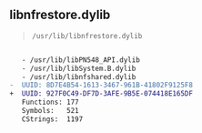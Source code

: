 ## libnfrestore.dylib

> `/usr/lib/libnfrestore.dylib`

```diff

   - /usr/lib/libPN548_API.dylib
   - /usr/lib/libSystem.B.dylib
   - /usr/lib/libnfshared.dylib
-  UUID: 8D7E4B54-1613-3467-961B-41802F9125F8
+  UUID: 927F0C49-DF7D-3AFE-9B5E-074418E165DF
   Functions: 177
   Symbols:   521
   CStrings:  1197

```
